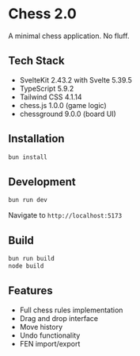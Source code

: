 # Chess 2.0

A minimal chess application. No fluff.

## Tech Stack

- SvelteKit 2.43.2 with Svelte 5.39.5
- TypeScript 5.9.2
- Tailwind CSS 4.1.14
- chess.js 1.0.0 (game logic)
- chessground 9.0.0 (board UI)

## Installation

```bash
bun install
```

## Development

```bash
bun run dev
```

Navigate to `http://localhost:5173`

## Build

```bash
bun run build
node build
```

## Features

- Full chess rules implementation
- Drag and drop interface
- Move history
- Undo functionality
- FEN import/export
